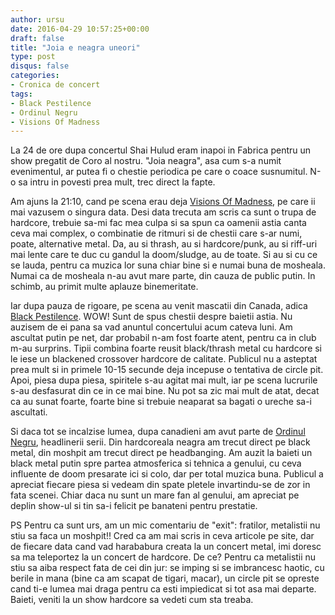```yaml
---
author: ursu
date: 2016-04-29 10:57:25+00:00
draft: false
title: "Joia e neagra uneori"
type: post
disqus: false
categories:
- Cronica de concert
tags:
- Black Pestilence
- Ordinul Negru
- Visions Of Madness
---
```

La 24 de ore dupa concertul Shai Hulud eram inapoi in Fabrica pentru un show pregatit de Coro al nostru. "Joia neagra", asa cum s-a numit evenimentul, ar putea fi o chestie periodica pe care o coace susnumitul. N-o sa intru in povesti prea mult, trec direct la fapte.

Am ajuns la 21:10, cand pe scena erau deja [Visions Of Madness](/tags/visions-of-madness), pe care ii mai vazusem o singura data. Desi data trecuta am scris ca sunt o trupa de hardcore, trebuie sa-mi fac mea culpa si sa spun ca oamenii astia canta ceva mai complex, o combinatie de ritmuri si de chestii care s-ar numi, poate, alternative metal. Da, au si thrash, au si hardcore/punk, au si riff-uri mai lente care te duc cu gandul la doom/sludge, au de toate. Si au si cu ce se lauda, pentru ca muzica lor suna chiar bine si e numai buna de mosheala. Numai ca de mosheala n-au avut mare parte, din cauza de public putin. In schimb, au primit multe aplauze binemeritate.

Iar dupa pauza de rigoare, pe scena au venit mascatii din Canada, adica [Black Pestilence](https://www.facebook.com/blackpestilenceband). WOW! Sunt de spus chestii despre baietii astia. Nu auzisem de ei pana sa vad anuntul concertului acum cateva luni. Am ascultat putin pe net, dar probabil n-am fost foarte atent, pentru ca in club m-au surprins. Tipii combina foarte reusit black/thrash metal cu hardcore si le iese un blackened crossover hardcore de calitate. Publicul nu a asteptat prea mult si in primele 10-15 secunde deja incepuse o tentativa de circle pit. Apoi, piesa dupa piesa, spiritele s-au agitat mai mult, iar pe scena lucrurile s-au desfasurat din ce in ce mai bine. Nu pot sa zic mai mult de atat, decat ca au sunat foarte, foarte bine si trebuie neaparat sa bagati o ureche sa-i ascultati.

Si daca tot se incalzise lumea, dupa canadieni am avut parte de [Ordinul Negru](https://www.facebook.com/ordinulnegru), headlinerii serii. Din hardcoreala neagra am trecut direct pe black metal, din moshpit am trecut direct pe headbanging. Am auzit la baieti un black metal putin spre partea atmosferica si tehnica a genului, cu ceva influente de doom presarate ici si colo, dar per total muzica buna. Publicul a apreciat fiecare piesa si vedeam din spate pletele invartindu-se de zor in fata scenei. Chiar daca nu sunt un mare fan al genului, am apreciat pe deplin show-ul si tin sa-i felicit pe banateni pentru prestatie.

PS Pentru ca sunt urs, am un mic comentariu de "exit": fratilor, metalistii nu stiu sa faca un moshpit!! Cred ca am mai scris in ceva articole pe site, dar de fiecare data cand vad harababura creata la un concert metal, imi doresc sa ma teleportez la un concert de hardcore. De ce? Pentru ca metalistii nu stiu sa aiba respect fata de cei din jur: se imping si se imbrancesc haotic, cu berile in mana (bine ca am scapat de tigari, macar), un circle pit se opreste cand ti-e lumea mai draga pentru ca esti impiedicat si tot asa mai departe. Baieti, veniti la un show hardcore sa vedeti cum sta treaba.
